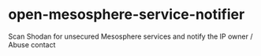 # open-mesosphere-service-notifier
Scan Shodan for unsecured Mesosphere services and notify the IP owner / Abuse contact
